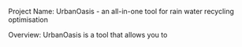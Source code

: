 Project Name: 
UrbanOasis - an all-in-one tool for rain water recycling optimisation 

Overview: 
UrbanOasis is a tool that allows you to 
